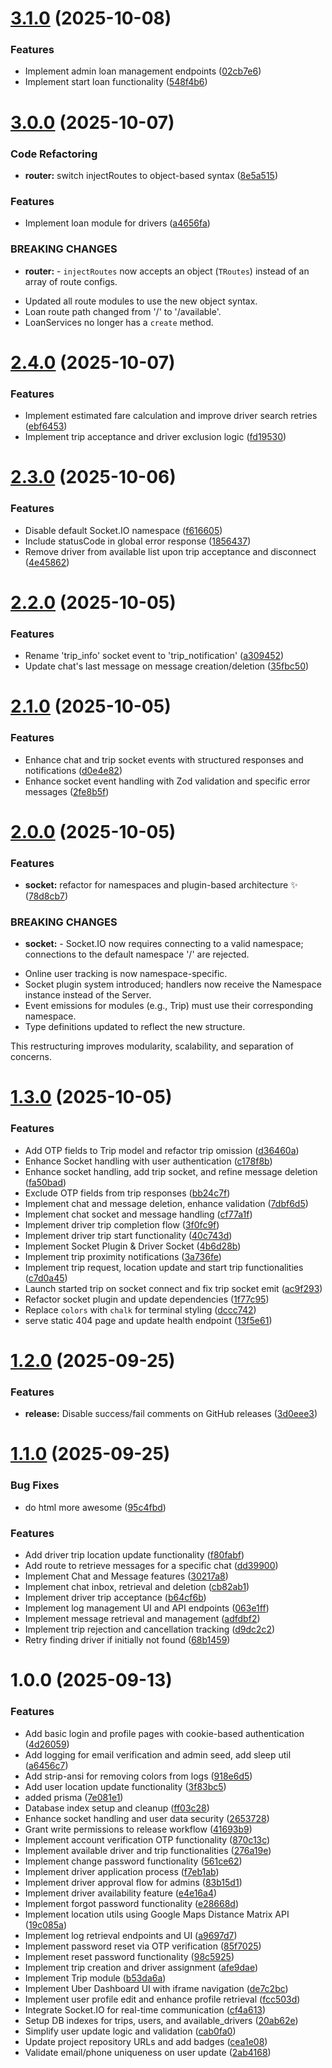 # [3.1.0](https://github.com/Alpha-Bytes-Department/uber-server/compare/v3.0.0...v3.1.0) (2025-10-08)


### Features

* Implement admin loan management endpoints ([02cb7e6](https://github.com/Alpha-Bytes-Department/uber-server/commit/02cb7e6ff685e265125875cdadaa1d51853a6a59))
* Implement start loan functionality ([548f4b6](https://github.com/Alpha-Bytes-Department/uber-server/commit/548f4b6c7e685a62c1ce536228f011f2bc000577))

# [3.0.0](https://github.com/Alpha-Bytes-Department/uber-server/compare/v2.4.0...v3.0.0) (2025-10-07)


### Code Refactoring

* **router:** switch injectRoutes to object-based syntax ([8e5a515](https://github.com/Alpha-Bytes-Department/uber-server/commit/8e5a515531a0922321043785fb6a8af8b8e96e50))


### Features

* Implement loan module for drivers ([a4656fa](https://github.com/Alpha-Bytes-Department/uber-server/commit/a4656fa7b7f839ec4c404933087b445671c48c7c))


### BREAKING CHANGES

* **router:** - `injectRoutes` now accepts an object (`TRoutes`) instead of an array of route configs.
- Updated all route modules to use the new object syntax.
- Loan route path changed from '/' to '/available'.
- LoanServices no longer has a `create` method.

# [2.4.0](https://github.com/Alpha-Bytes-Department/uber-server/compare/v2.3.0...v2.4.0) (2025-10-07)


### Features

* Implement estimated fare calculation and improve driver search retries ([ebf6453](https://github.com/Alpha-Bytes-Department/uber-server/commit/ebf6453a07dd3b7a4459a585c583ae2a42b5a2e2))
* Implement trip acceptance and driver exclusion logic ([fd19530](https://github.com/Alpha-Bytes-Department/uber-server/commit/fd19530d973a1c0752365e4eea333b230600acab))

# [2.3.0](https://github.com/Alpha-Bytes-Department/uber-server/compare/v2.2.0...v2.3.0) (2025-10-06)


### Features

* Disable default Socket.IO namespace ([f616605](https://github.com/Alpha-Bytes-Department/uber-server/commit/f616605bbf00fe636d5fae5807353404351fc8ec))
* Include statusCode in global error response ([1856437](https://github.com/Alpha-Bytes-Department/uber-server/commit/185643752da14a0167597fbe7b7945fa32db3cec))
* Remove driver from available list upon trip acceptance and disconnect ([4e45862](https://github.com/Alpha-Bytes-Department/uber-server/commit/4e45862e282ae3a6780338da0ffc2664fbf8b3ac))

# [2.2.0](https://github.com/Alpha-Bytes-Department/uber-server/compare/v2.1.0...v2.2.0) (2025-10-05)


### Features

* Rename 'trip_info' socket event to 'trip_notification' ([a309452](https://github.com/Alpha-Bytes-Department/uber-server/commit/a309452138ed39186fc87342787583263de3de38))
* Update chat's last message on message creation/deletion ([35fbc50](https://github.com/Alpha-Bytes-Department/uber-server/commit/35fbc5064c791a6e792db113581dbed81cdd9c0a))

# [2.1.0](https://github.com/Alpha-Bytes-Department/uber-server/compare/v2.0.0...v2.1.0) (2025-10-05)


### Features

* Enhance chat and trip socket events with structured responses and notifications ([d0e4e82](https://github.com/Alpha-Bytes-Department/uber-server/commit/d0e4e8242a883d8131ec3c842e199a8322bae9af))
* Enhance socket event handling with Zod validation and specific error messages ([2fe8b5f](https://github.com/Alpha-Bytes-Department/uber-server/commit/2fe8b5fe489e5754f0102ad0caa7a26bb4f2c4a3))

# [2.0.0](https://github.com/Alpha-Bytes-Department/uber-server/compare/v1.3.0...v2.0.0) (2025-10-05)


### Features

* **socket:** refactor for namespaces and plugin-based architecture ✨ ([78d8cb7](https://github.com/Alpha-Bytes-Department/uber-server/commit/78d8cb73b6e263bbefbf0af4a7d891f66315642d))


### BREAKING CHANGES

* **socket:** - Socket.IO now requires connecting to a valid namespace; connections to the default namespace '/' are rejected.
- Online user tracking is now namespace-specific.
- Socket plugin system introduced; handlers now receive the Namespace instance instead of the Server.
- Event emissions for modules (e.g., Trip) must use their corresponding namespace.
- Type definitions updated to reflect the new structure.

This restructuring improves modularity, scalability, and separation of concerns.

# [1.3.0](https://github.com/Alpha-Bytes-Department/uber-server/compare/v1.2.0...v1.3.0) (2025-10-05)


### Features

* Add OTP fields to Trip model and refactor trip omission ([d36460a](https://github.com/Alpha-Bytes-Department/uber-server/commit/d36460a45ee00be028acd480cee44e29e9c84d20))
* Enhance Socket handling with user authentication ([c178f8b](https://github.com/Alpha-Bytes-Department/uber-server/commit/c178f8b751d28794724af2bfbfc56ce983f56a04))
* Enhance socket handling, add trip socket, and refine message deletion ([fa50bad](https://github.com/Alpha-Bytes-Department/uber-server/commit/fa50bad0e431e7b0d8767e09532e0ebbb0d7feb1))
* Exclude OTP fields from trip responses ([bb24c7f](https://github.com/Alpha-Bytes-Department/uber-server/commit/bb24c7f4318749938b23bfa5d8583ab30ef880e8))
* Implement chat and message deletion, enhance validation ([7dbf6d5](https://github.com/Alpha-Bytes-Department/uber-server/commit/7dbf6d5396077bc5d3c7e635446cb8cfca26e46f))
* Implement chat socket and message handling ([cf77a1f](https://github.com/Alpha-Bytes-Department/uber-server/commit/cf77a1f5b7245ab1ce9b8a746072a338b1a37c69))
* Implement driver trip completion flow ([3f0fc9f](https://github.com/Alpha-Bytes-Department/uber-server/commit/3f0fc9f51f3c3aa5159ad3d722e8baf09e5a6f72))
* Implement driver trip start functionality ([40c743d](https://github.com/Alpha-Bytes-Department/uber-server/commit/40c743d15cd26970c29d35fc4ccba247f5d118cd))
* Implement Socket Plugin & Driver Socket ([4b6d28b](https://github.com/Alpha-Bytes-Department/uber-server/commit/4b6d28be5beb66a399f9bc68f4235ac0951ceb27))
* Implement trip proximity notifications ([3a736fe](https://github.com/Alpha-Bytes-Department/uber-server/commit/3a736fe40b8206b1480282483f582f179f8c4068))
* Implement trip request, location update and start trip functionalities ([c7d0a45](https://github.com/Alpha-Bytes-Department/uber-server/commit/c7d0a455f1e84670703a0cdba8d3089a6c789126))
* Launch started trip on socket connect and fix trip socket emit ([ac9f293](https://github.com/Alpha-Bytes-Department/uber-server/commit/ac9f2935243af6b2d767ad3620183a3096c59708))
* Refactor socket plugin and update dependencies ([1f77c95](https://github.com/Alpha-Bytes-Department/uber-server/commit/1f77c952d74c5b5bbe74b9b2a6e7d2a707aede99))
* Replace `colors` with `chalk` for terminal styling ([dccc742](https://github.com/Alpha-Bytes-Department/uber-server/commit/dccc74236f21e189823583e3da53ebd506245ac5))
* serve static 404 page and update health endpoint ([13f5e61](https://github.com/Alpha-Bytes-Department/uber-server/commit/13f5e61e956c6f92d36518318727d40ad5c88185))

# [1.2.0](https://github.com/Alpha-Bytes-Department/uber-server/compare/v1.1.0...v1.2.0) (2025-09-25)


### Features

* **release:** Disable success/fail comments on GitHub releases ([3d0eee3](https://github.com/Alpha-Bytes-Department/uber-server/commit/3d0eee3229737c4e2bc09d9d9de9d7226981eed9))

# [1.1.0](https://github.com/Alpha-Bytes-Department/uber-server/compare/v1.0.0...v1.1.0) (2025-09-25)


### Bug Fixes

* do html more awesome ([95c4fbd](https://github.com/Alpha-Bytes-Department/uber-server/commit/95c4fbd982362e23dff6a76b1d9086e3874de544))


### Features

* Add driver trip location update functionality ([f80fabf](https://github.com/Alpha-Bytes-Department/uber-server/commit/f80fabf44af36518ed2cbd204c377b7661cc6976))
* Add route to retrieve messages for a specific chat ([dd39900](https://github.com/Alpha-Bytes-Department/uber-server/commit/dd399005cee115a74441727aacb597f36efed621))
* Implement Chat and Message features ([30217a8](https://github.com/Alpha-Bytes-Department/uber-server/commit/30217a81d2196406de22ece63cc4a2112b9c29cb))
* Implement chat inbox, retrieval and deletion ([cb82ab1](https://github.com/Alpha-Bytes-Department/uber-server/commit/cb82ab176ced48c8d009152b8f48e0734d1a091b))
* Implement driver trip acceptance ([b64cf6b](https://github.com/Alpha-Bytes-Department/uber-server/commit/b64cf6b43444bcccf528ddf1bf8199099198507b))
* Implement log management UI and API endpoints ([063e1ff](https://github.com/Alpha-Bytes-Department/uber-server/commit/063e1ff524d2112f14f7b1524f2d2da9cdc9fa36))
* Implement message retrieval and management ([adfdbf2](https://github.com/Alpha-Bytes-Department/uber-server/commit/adfdbf2c8cdf45aa78b0fd468778197b04b2e343))
* Implement trip rejection and cancellation tracking ([d9dc2c2](https://github.com/Alpha-Bytes-Department/uber-server/commit/d9dc2c2718db5f654ce94a767d7a6abbd6791d4d))
* Retry finding driver if initially not found ([68b1459](https://github.com/Alpha-Bytes-Department/uber-server/commit/68b1459bfe1bfde0474d247c97b95efc9f7e5646))

# 1.0.0 (2025-09-13)


### Features

* Add basic login and profile pages with cookie-based authentication ([4d26059](https://github.com/Alpha-Bytes-Department/uber-server/commit/4d260594914f57cb0391b63215f0d52447591924))
* Add logging for email verification and admin seed, add sleep util ([a6456c7](https://github.com/Alpha-Bytes-Department/uber-server/commit/a6456c78d6d3e38127f20345be4b354d14481b0d))
* Add strip-ansi for removing colors from logs ([918e6d5](https://github.com/Alpha-Bytes-Department/uber-server/commit/918e6d5847f37d4535dee3898258542656d55724))
* Add user location update functionality ([3f83bc5](https://github.com/Alpha-Bytes-Department/uber-server/commit/3f83bc5a4125961a65934297d50a16ae706151ee))
* added prisma ([7e081e1](https://github.com/Alpha-Bytes-Department/uber-server/commit/7e081e17930319d41382091d845ad34f4c9b155c))
* Database index setup and cleanup ([ff03c28](https://github.com/Alpha-Bytes-Department/uber-server/commit/ff03c28254ab61cff8ca7cd2805d7fb913db2f6c))
* Enhance socket handling and user data security ([2653728](https://github.com/Alpha-Bytes-Department/uber-server/commit/2653728688e0c673dc9d9e80fc5f29e8b5bc1e75))
* Grant write permissions to release workflow ([41693b9](https://github.com/Alpha-Bytes-Department/uber-server/commit/41693b9bc1f5c86862045c53f50b183f70a892f2))
* Implement account verification OTP functionality ([870c13c](https://github.com/Alpha-Bytes-Department/uber-server/commit/870c13ca23f849e48e7e4adeca8724d4e72a3a8d))
* Implement available driver and trip functionalities ([276a19e](https://github.com/Alpha-Bytes-Department/uber-server/commit/276a19ed7b8d4327c026d3ed1df0a260470e917a))
* Implement change password functionality ([561ce62](https://github.com/Alpha-Bytes-Department/uber-server/commit/561ce6299a321686d409a810395175e381ae355c))
* Implement driver application process ([f7eb1ab](https://github.com/Alpha-Bytes-Department/uber-server/commit/f7eb1ab8051c6976eea7de47b5bfdd5763aa174a))
* Implement driver approval flow for admins ([83b15d1](https://github.com/Alpha-Bytes-Department/uber-server/commit/83b15d10982ea6894f11ec804779c214f02662be))
* Implement driver availability feature ([e4e16a4](https://github.com/Alpha-Bytes-Department/uber-server/commit/e4e16a45ff376761f312553a7369bec524153470))
* Implement forgot password functionality ([e28668d](https://github.com/Alpha-Bytes-Department/uber-server/commit/e28668d11e911153e4e6feaf17091e5dbaeda988))
* Implement location utils using Google Maps Distance Matrix API ([19c085a](https://github.com/Alpha-Bytes-Department/uber-server/commit/19c085a295428a5208f6e1d90a56ba1a06c1b046))
* Implement log retrieval endpoints and UI ([a9697d7](https://github.com/Alpha-Bytes-Department/uber-server/commit/a9697d7d9361a9fb79cd37247da57ecdb5b212fa))
* Implement password reset via OTP verification ([85f7025](https://github.com/Alpha-Bytes-Department/uber-server/commit/85f7025b606c8cd27c7f986fc9afeae3a7fe4c0b))
* Implement reset password functionality ([98c5925](https://github.com/Alpha-Bytes-Department/uber-server/commit/98c5925816c2f96077bee09e848ff9661b4dca46))
* Implement trip creation and driver assignment ([afe9dae](https://github.com/Alpha-Bytes-Department/uber-server/commit/afe9dae25a7baa4f8b7993db4bb495cf1f5d9ef5))
* Implement Trip module ([b53da6a](https://github.com/Alpha-Bytes-Department/uber-server/commit/b53da6a45cf14317f136d5cb55c6e07ca9ab3a87))
* Implement Uber Dashboard UI with iframe navigation ([de7c2bc](https://github.com/Alpha-Bytes-Department/uber-server/commit/de7c2bc77ff7638b13ee04f0a6f75f2f1fb198b3))
* Implement user profile edit and enhance profile retrieval ([fcc503d](https://github.com/Alpha-Bytes-Department/uber-server/commit/fcc503d181b9f84fcb13178b9e656f5d971595c8))
* Integrate Socket.IO for real-time communication ([cf4a613](https://github.com/Alpha-Bytes-Department/uber-server/commit/cf4a61329e78e9d504eed155686fac4eacb3fc6a))
* Setup DB indexes for trips, users, and available_drivers ([20ab62e](https://github.com/Alpha-Bytes-Department/uber-server/commit/20ab62e5ae1d21b64bca3cc2996a4051fe8061c0))
* Simplify user update logic and validation ([cab0fa0](https://github.com/Alpha-Bytes-Department/uber-server/commit/cab0fa0728fee90bda867c598f6a9563414ae4c0))
* Update project repository URLs and add badges ([cea1e08](https://github.com/Alpha-Bytes-Department/uber-server/commit/cea1e08f9b7174479184c8516da86caf53c85366))
* Validate email/phone uniqueness on user update ([2ab4168](https://github.com/Alpha-Bytes-Department/uber-server/commit/2ab41681c4cc7a9b2ebbbc9896f4b78427476a16))
